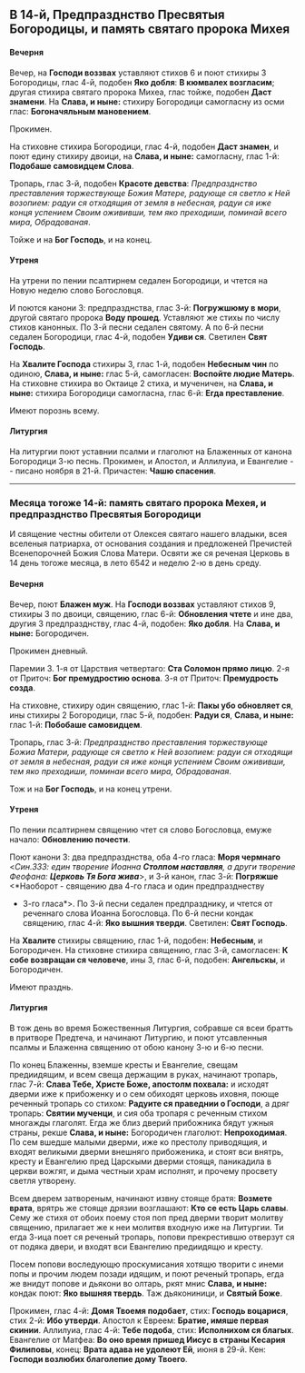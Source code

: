 
## В 14-й, Предпразднство Пресвятыя Богородицы, и память святаго пророка Михея

#### Вечерня

Вечер, на **Господи воззвах** уставляют стихов 6 и поют стихиры 3 Богородицы, 
глас 4-й, подобен **Яко добля**: **В кюмвалех возгласим**; другая стихира 
святаго пророка Михеа, глас тойже, подобен **Даст знамени**. На 
**Слава, и ныне:** стихиру Богородици самогласну из осми глас: 
**Богоначяльным мановением**.

Прокимен.

На стиховне стихира Богородици, глас 4-й, подобен **Даст знамен**, и поют 
едину стихиру двоици, на **Слава, и ныне:** самогласну, глас 1-й: 
**Подобаше самовидцем Слова**.

Тропарь, глас 3-й, подобен **Красоте девства**: *Предпразднство преставления 
торжествующе Божия Матере, радующе ся светло к Ней возопием: радуи ся 
отходящия от земля в небесная, радуи ся иже конця успением Своим 
ожививши, тем яко преходиши, поминай всего мира, Обрадованая*.

Тойже и на **Бог Господь**, и на конец.  

#### Утреня

На утрени по пении псалтирнем седален Богородици, и чтется на Новую неделю 
слово Богословця.

И поются канони 3: предпразднства, глас 3-й: **Погружшюму в мори**, другой 
святаго пророка **Воду прошед**. Уставляют же стихы по числу стихов канонных. 
По 3-й песни седален святому. А по 6-й песни седален Богородици, глас 4-й, 
подобен **Удиви ся**. Светилен **Свят Господь**.

На **Хвалите Господа** стихиры 3, глас 1-й, подобен **Небесным чин** по одиною, 
**Слава, и ныне:** глас 5-й, самогласен: **Воспойте людие Матерь**. 
На стиховне стихира во Октаице 2 стиха, и мученичен, на **Слава, и ныне:** 
стихира Богородици самогласна, глас 6-й: **Егда преставление**.

Имеют порознь всему.

#### Литургия

На литургии поют уставнии псалми и глаголют на Блаженных от канона Богородици 
3-ю песнь. Прокимен, и Апостол, и Аллилуиа, и Евангелие -- писано ноября 
в 21-й. 
Причастен: **Чашю спасения**. 

---

### Месяца тогоже 14-й: память святаго пророка Мехея, и предпразднство Пресвятыя Богородици

И священие честны обители от Олексея святаго нашего владыки, всея вселеныя 
патриарха, от основания создания и предложеней Пречистей Всенепорочней Божия 
Слова Матери. Освяти же ся реченая Церковь в 14 день тогоже месяца, в лето 
6542 и неделю 2-ю в день среду.

#### Вечерня

Вечер, поют **Блажен муж**. На **Господи воззвах** уставляют стихов 9, 
стихиры 3 по двоици, священию, глас 6-й: **Обновления чтете** и ине два, 
другия 3 предпразднству, глас 4-й, подобен: **Яко добля**. 
На **Слава, и ныне:** Богородичен. 

Прокимен дневный. 

Паремии 3. 1-я от Царствия четвертаго: **Ста Соломон прямо лицю**. 
2-я от Приточ: **Бог премудростию основа**. 3-я от Приточ: **Премудрость 
созда**.

На стиховне, стихиру один священию, глас 1-й: **Пакы убо обновляет ся**, 
ины стихиры 2 Богородици, глас 5-й, подобен: **Радуи ся**, 
**Слава, и ныне:** глас 1-й: **Побобаше самовидцем**.

Тропарь, глас 3-й: *Предпразднство преставления торжествующе Божиа Матери, 
радующе ся светло к Ней возопием: радуи ся отходящи от земля в небесная, 
радуи ся иже конця успением Своим ожививши, тем яко преходиши, поминаи 
всего мира, Обрадованая*.

Тож и на **Бог Господь**, и на конец утрени.  

#### Утреня

По пении псалтирнем священию чтет ся слово Богословца, емуже начало: 
**Обновлению почести**. 

Поют канони 3: два предпразднства, оба 4-го гласа: **Моря чермнаго** 
<*Син.333: един творение Иоанна **Столпом наставляя**, а други 
творение Феофана: **Церковь Тя Бога жива***>, и 3-й канон, глас 3-й: 
**Погряжше** <*Наоборот - священию два 4-го гласа и один предпразднеству 
- 3-го гласа*>. По 3-й песни седален предпразднику, и чтется от 
реченнаго слова Иоанна Богословца. По 6-й песни кондак священию, глас 4-й: 
**Яко вышния тверди**. Светилен: **Свят Господь**.

На **Хвалите** стихиры священию, глас 1-й, подобен: **Небесным**, 
и Богородичен. На стиховне стихира священию, глас 3-й, самогласен: 
**К собе возвращаи ся человече**, ины 3, глас 6-й, подобен: **Ангельскы**, 
и Богородичен.

Имеют празднь.

#### Литургия

В тож день во время Божественныя Литургия, собравше ся всеи братть в 
притворе Предтеча, и начинают Литургию, и поют утсавленныя псалмы и 
Блаженна священию от обою канону 3-ю и 6-ю песни. 

По конец Блаженны, вземше кресты и Евангелие, свещам предиидящим, 
и всем свеща держащим в руках, начинают тропарь, глас 7-й: **Слава Тебе, 
Христе Боже, апостолм похвала:** и исходят дверми иже к прибоженку 
и о сем обиходят церковь иховня, поюще реченный тропарь со стихом: 
**Радуите ся праведнии о Господи**, а дряг тропарь: **Святии мученци**, 
и сия оба тропаря с реченным стихом многажды глаголят. Егда же 
близ дверий прибожника бядут ужныя страны, рекше **Слава, и ныне:** 
Богородичен глаголют: **Непроходимая**. По сем вшедше малыми дверми, 
иже ко престолу приводящия, и входят великыми дверми внешняго 
прибоженика, и стоят вси внятрь, кресту и Евангелию пред Царскыми 
дверми стоящя, паникадила в церкви вожгят, и дыма честныи храм исполнят, 
и прочему просвету светля утворену.

Всем дверем затвореным, начинают извну стояще братя: **Возмете врата**, 
врятрь же стояще дрязии возглашают: **Кто се есть Царь славы**. 
Сему же стихя от обоих поему стоя поп пред дверми творит молитву 
священию, прилагает же к неи молитвя входную иже на Литургии. 
Ти егда 3-ица поет ся реченый тропарь, попови прекрестившю отверзут 
ся от подяка двери, и входят вси Евангелию предиидящю и кресту. 

Посем попови воследующю проскумисания хотящю творити с инеми попы и 
прочим людем позади идящим, и поют реченый тропарь, егда же внидут 
попове и дьякони во олтарь, ркят мнис **Слава, и ныне:** кондак 
поют: **Яко вышняя твердь**. Таж дьякониници, и **Святый Боже**. 

Прокимен, глас 4-й: **Домя Твоемя подобает**, стих: **Господь 
воцарися**, стих 2-й: **Ибо утверди**. Апостол к Евреем: **Братие, 
имяше первая скинии**. Аллилуиа, глас 4-й: **Тебе подоба**, стих: 
**Исполнихом ся благых**. Евангелие от Матфеа: **Во оно время пришед 
Иисус в страны Кесария Филиповы**, конец: **Врата адава не удолеют 
Ей**, июня в 29-й. Кен: **Господи возлюбих благолепие дому Твоего**. 
